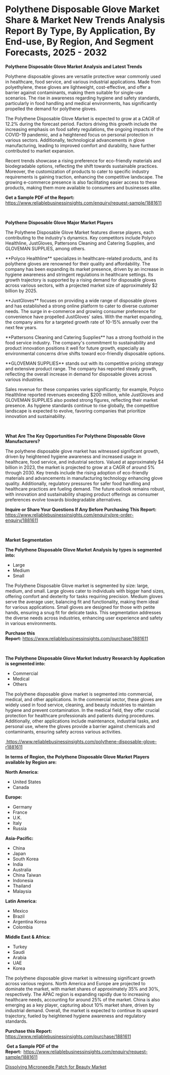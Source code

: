 <p><h1>Polythene Disposable Glove Market Share & Market New Trends Analysis Report By Type, By Application, By End-use, By Region, And Segment Forecasts, 2025 - 2032</h1></p><p><strong>Polythene Disposable Glove Market Analysis and Latest Trends</strong></p>
<p><p>Polythene disposable gloves are versatile protective wear commonly used in healthcare, food service, and various industrial applications. Made from polyethylene, these gloves are lightweight, cost-effective, and offer a barrier against contaminants, making them suitable for single-use scenarios. The rise in awareness regarding hygiene and safety standards, particularly in food handling and medical environments, has significantly propelled the demand for polythene gloves.</p><p>The Polythene Disposable Glove Market is expected to grow at a CAGR of 12.2% during the forecast period. Factors driving this growth include the increasing emphasis on food safety regulations, the ongoing impacts of the COVID-19 pandemic, and a heightened focus on personal protection in various sectors. Additionally, technological advancements in glove manufacturing, leading to improved comfort and durability, have further contributed to market expansion. </p><p>Recent trends showcase a rising preference for eco-friendly materials and biodegradable options, reflecting the shift towards sustainable practices. Moreover, the customization of products to cater to specific industry requirements is gaining traction, enhancing the competitive landscape. The growing e-commerce presence is also facilitating easier access to these products, making them more available to consumers and businesses alike.</p></p>
<p><strong>Get a Sample PDF of the Report:&nbsp;</strong> <a href="https://www.reliablebusinessinsights.com/enquiry/request-sample/1881611?utm_campaign=2253&utm_medium=2&utm_source=Github&utm_content=ia&utm_term=06042025&utm_id=polythene-disposable-glove">https://www.reliablebusinessinsights.com/enquiry/request-sample/1881611</a></p>
<p>&nbsp;</p>
<p><strong>Polythene Disposable Glove Major Market Players</strong></p>
<p><p>The Polythene Disposable Glove Market features diverse players, each contributing to the industry's dynamics. Key competitors include Polyco Healthline, JustGloves, Pattersons Cleaning and Catering Supplies, and GLOVEMAN SUPPLIES, among others.</p><p>**Polyco Healthline** specializes in healthcare-related products, and its polythene gloves are renowned for their quality and affordability. The company has been expanding its market presence, driven by an increase in hygiene awareness and stringent regulations in healthcare settings. Its growth trajectory is supported by a rising demand for disposable gloves across various sectors, with a projected market size of approximately $2 billion by 2025.</p><p>**JustGloves** focuses on providing a wide range of disposable gloves and has established a strong online platform to cater to diverse customer needs. The surge in e-commerce and growing consumer preference for convenience have propelled JustGloves' sales. With the market expanding, the company aims for a targeted growth rate of 10-15% annually over the next few years.</p><p>**Pattersons Cleaning and Catering Supplies** has a strong foothold in the food service industry. The company's commitment to sustainability and product innovation positions it well for future growth, especially as environmental concerns drive shifts toward eco-friendly disposable options.</p><p>**GLOVEMAN SUPPLIES** stands out with its competitive pricing strategy and extensive product range. The company has reported steady growth, reflecting the overall increase in demand for disposable gloves across various industries.</p><p>Sales revenue for these companies varies significantly; for example, Polyco Healthline reported revenues exceeding $200 million, while JustGloves and GLOVEMAN SUPPLIES also posted strong figures, reflecting their market presence. As hygiene standards continue to rise globally, the competitive landscape is expected to evolve, favoring companies that prioritize innovation and sustainability.</p></p>
<p>&nbsp;</p>
<p><strong>What Are The Key Opportunities For Polythene Disposable Glove Manufacturers?</strong></p>
<p><p>The polythene disposable glove market has witnessed significant growth, driven by heightened hygiene awareness and increased usage in healthcare, food service, and industrial sectors. Valued at approximately $4 billion in 2023, the market is projected to grow at a CAGR of around 5% through 2030. Key trends include the rising adoption of eco-friendly materials and advancements in manufacturing technology enhancing glove quality. Additionally, regulatory pressures for safer food handling and healthcare practices are fueling demand. The future outlook remains robust, with innovation and sustainability shaping product offerings as consumer preferences evolve towards biodegradable alternatives.</p></p>
<p><strong>Inquire or Share Your Questions If Any Before Purchasing This Report:</strong> <a href="https://www.reliablebusinessinsights.com/enquiry/pre-order-enquiry/1881611?utm_campaign=2253&utm_medium=2&utm_source=Github&utm_content=ia&utm_term=06042025&utm_id=polythene-disposable-glove">https://www.reliablebusinessinsights.com/enquiry/pre-order-enquiry/1881611</a></p>
<p>&nbsp;</p>
<p><strong>Market Segmentation</strong></p>
<p><strong>The Polythene Disposable Glove Market Analysis by types is segmented into:</strong></p>
<p><ul><li>Large</li><li>Medium</li><li>Small</li></ul></p>
<p><p>The Polythene Disposable Glove market is segmented by size: large, medium, and small. Large gloves cater to individuals with bigger hand sizes, offering comfort and dexterity for tasks requiring precision. Medium gloves serve the average user, balancing fit and functionality, making them ideal for various applications. Small gloves are designed for those with petite hands, ensuring a snug fit for delicate tasks. This segmentation addresses the diverse needs across industries, enhancing user experience and safety in various environments.</p></p>
<p><strong>Purchase this Report:&nbsp;</strong><a href="https://www.reliablebusinessinsights.com/purchase/1881611?utm_campaign=2253&utm_medium=2&utm_source=Github&utm_content=ia&utm_term=06042025&utm_id=polythene-disposable-glove">https://www.reliablebusinessinsights.com/purchase/1881611</a></p>
<p>&nbsp;</p>
<p><strong>The Polythene Disposable Glove Market Industry Research by Application is segmented into:</strong></p>
<p><ul><li>Commercial</li><li>Medical</li><li>Others</li></ul></p>
<p><p>The polythene disposable glove market is segmented into commercial, medical, and other applications. In the commercial sector, these gloves are widely used in food service, cleaning, and beauty industries to maintain hygiene and prevent contamination. In the medical field, they offer crucial protection for healthcare professionals and patients during procedures. Additionally, other applications include maintenance, industrial tasks, and personal use, where the gloves provide a barrier against chemicals and contaminants, ensuring safety across various activities.</p></p>
<p><a href="https://www.reliablebusinessinsights.com/polythene-disposable-glove-r1881611?utm_campaign=2253&utm_medium=2&utm_source=Github&utm_content=ia&utm_term=06042025&utm_id=polythene-disposable-glove">&nbsp;https://www.reliablebusinessinsights.com/polythene-disposable-glove-r1881611</a></p>
<p><strong>In terms of Region, the Polythene Disposable Glove Market Players available by Region are:</strong></p>
<p>
    <p> <strong> North America: </strong>
        <ul>
            <li>United States</li>
            <li>Canada</li>
        </ul>
        </p> 
    <p> <strong> Europe: </strong>
        <ul>
            <li>Germany</li>
            <li>France</li>
            <li>U.K.</li>
            <li>Italy</li>
            <li>Russia</li>
        </ul>
        </p> 
    <p> <strong> Asia-Pacific: </strong>
        <ul>
            <li>China</li>
            <li>Japan</li>
            <li>South Korea</li>
            <li>India</li>
            <li>Australia</li>
            <li>China Taiwan</li>
            <li>Indonesia</li>
            <li>Thailand</li>
            <li>Malaysia</li>
        </ul>
        </p> 
    <p> <strong> Latin America: </strong>
        <ul>
            <li>Mexico</li>
            <li>Brazil</li>
            <li>Argentina Korea</li>
            <li>Colombia</li>
        </ul>
        </p> 
    <p> <strong> Middle East & Africa: </strong>
        <ul>
            <li>Turkey</li>
            <li>Saudi</li>
            <li>Arabia</li>
            <li>UAE</li>
            <li>Korea</li>
        </ul>
    </p>
    </p>
<p><p>The polythene disposable glove market is witnessing significant growth across various regions. North America and Europe are projected to dominate the market, with market shares of approximately 35% and 30%, respectively. The APAC region is expanding rapidly due to increasing healthcare needs, accounting for around 25% of the market. China is also emerging as a key player, capturing about 10% market share, driven by industrial demand. Overall, the market is expected to continue its upward trajectory, fueled by heightened hygiene awareness and regulatory standards.</p></p>
<p><strong>Purchase this Report: </strong><a href="https://www.reliablebusinessinsights.com/purchase/1881611?utm_campaign=2253&utm_medium=2&utm_source=Github&utm_content=ia&utm_term=06042025&utm_id=polythene-disposable-glove">https://www.reliablebusinessinsights.com/purchase/1881611</a></p>
<p>&nbsp;<strong>Get a Sample PDF of the Report:&nbsp;&nbsp;</strong><a href="https://www.reliablebusinessinsights.com/enquiry/request-sample/1881611?utm_campaign=2253&utm_medium=2&utm_source=Github&utm_content=ia&utm_term=06042025&utm_id=polythene-disposable-glove">https://www.reliablebusinessinsights.com/enquiry/request-sample/1881611</a></p>
<p><strong></strong></p>
<p><p><a href="https://github.com/petbigbeepjn/Market-Research-Report-List-2/blob/main/dissolving-microneedle-patch-for-beauty-market.md?utm_campaign=2253&utm_medium=2&utm_source=Github&utm_content=ia&utm_term=06042025&utm_id=polythene-disposable-glove">Dissolving Microneedle Patch for Beauty Market</a></p></p>